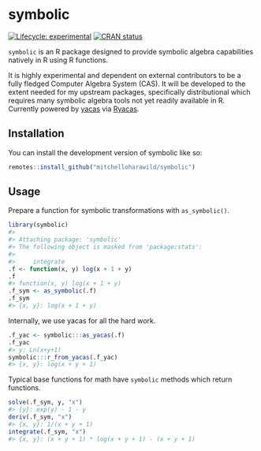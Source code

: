 
<!-- README.md is generated from README.Rmd. Please edit that file -->

# symbolic

<!-- badges: start -->

[![Lifecycle:
experimental](https://img.shields.io/badge/lifecycle-experimental-orange.svg)](https://lifecycle.r-lib.org/articles/stages.html#experimental)
[![CRAN
status](https://www.r-pkg.org/badges/version/symbolic)](https://CRAN.R-project.org/package=symbolic)
<!-- badges: end -->

`symbolic` is an R package designed to provide symbolic algebra
capabilities natively in R using R functions.

It is highly experimental and dependent on external contributors to be a
fully fledged Computer Algebra System (CAS). It will be developed to the
extent needed for my upstream packages, specifically distributional
which requires many symbolic algebra tools not yet readily available in
R. Currently powered by [yacas](http://www.yacas.org/) via
[Ryacas](https://cran.r-project.org/package=Ryacas).

## Installation

You can install the development version of symbolic like so:

``` r
remotes::install_github("mitchelloharawild/symbolic")
```

## Usage

Prepare a function for symbolic transformations with `as_symbolic()`.

``` r
library(symbolic)
#> 
#> Attaching package: 'symbolic'
#> The following object is masked from 'package:stats':
#> 
#>     integrate
.f <- function(x, y) log(x + 1 + y)
.f
#> function(x, y) log(x + 1 + y)
.f_sym <- as_symbolic(.f)
.f_sym
#> {x, y}: log(x + 1 + y)
```

Internally, we use yacas for all the hard work.

``` r
.f_yac <- symbolic:::as_yacas(.f)
.f_yac
#> y: Ln(x+y+1)
symbolic:::r_from_yacas(.f_yac)
#> {x, y}: log(x + y + 1)
```

Typical base functions for math have `symbolic` methods which return
functions.

``` r
solve(.f_sym, y, "x")
#> {y}: exp(y) - 1 - y
deriv(.f_sym, "x")
#> {x, y}: 1/(x + y + 1)
integrate(.f_sym, "x")
#> {x, y}: (x + y + 1) * log(x + y + 1) - (x + y + 1)
```
